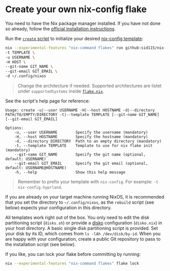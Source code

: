 # Create your own nix-config flake

You need to have the Nix package manager installed. If you have not done so already, follow the [official installation instructions](https://nixos.org/download/).

Run the [`create` script](../apps/create/create.sh) to initialize your desired [nix-config template](../templates/nix-config/):

```bash
nix --experimental-features "nix-command flakes" run github:sid115/nix-core#apps.x86_64-linux.create -- \
-t TEMPLATE \
-u USERNAME \
-H HOST \
--git-name GIT_NAME \
--git-email GIT_EMAIL \
-d ~/.config/nixos
```

> Change the architecture if needed. Supported architectures are listet under `supportedSystems` inside [`flake.nix`](../flake.nix).

See the script's help page for reference:

```
Usage: create -u|--user USERNAME -H|--host HOSTNAME -d|--directory PATH/TO/EMPTY/DIRECTORY -t|--template TEMPLATE [--git-name GIT_NAME] [--git-email GIT_EMAIL]

Options:
    -u, --user USERNAME        Specify the username (mandatory)
    -H, --host HOSTNAME        Specify the hostname (mandatory)
    -d, --directory DIRECTORY  Path to an empty directory (mandatory)
    -t, --template TEMPLATE    Template to use for nix flake init (mandatory)
    --git-name GIT_NAME        Specify the git name (optional, default: USERNAME)
    --git-email GIT_EMAIL      Specify the git email (optional, default: USERNAME@HOSTNAME)
    -h, --help                 Show this help message
```

> Remember to prefix your template with `nix-config`. For example: `-t nix-config.hyprland`.

If you are already on your target machine running NixOS, it is recommended that you set the directory to `~/.config/nixos`, as the `rebuild` script (see below) expects your configuration in this directory.

All templates work right out of the box. You only need to edit the disk partitioning script (`disks.sh`) or provide a [disko](https://github.com/nix-community/disko) configuration (`disko.nix`) in your host directory. A basic single disk partitioning script is provided. Set your disk by its ID, which comes from `ls -lAh /dev/disk/by-id`. When you are happy with your configuration, create a public Git repository to pass to the installation script (see below).

If you like, you can lock your flake before committing by running:

```bash
nix --experimental-features "nix-command flakes" flake lock
```
